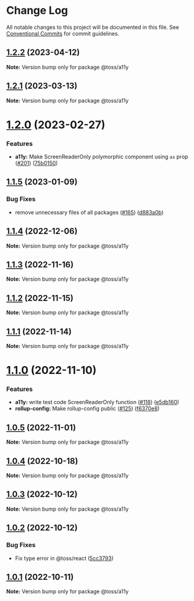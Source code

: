# Change Log

All notable changes to this project will be documented in this file.
See [Conventional Commits](https://conventionalcommits.org) for commit guidelines.

## [1.2.2](https://github.com/toss/slash/compare/@toss/a11y@1.2.1...@toss/a11y@1.2.2) (2023-04-12)

**Note:** Version bump only for package @toss/a11y





## [1.2.1](https://github.com/toss/slash/compare/@toss/a11y@1.2.0...@toss/a11y@1.2.1) (2023-03-13)

**Note:** Version bump only for package @toss/a11y





# [1.2.0](https://github.com/toss/slash/compare/@toss/a11y@1.1.5...@toss/a11y@1.2.0) (2023-02-27)


### Features

* **a11y:** Make ScreenReaderOnly polymorphic component using `as` prop ([#201](https://github.com/toss/slash/issues/201)) ([75b0150](https://github.com/toss/slash/commit/75b01508800ed432cd4eb1e0076640c128a91a38))





## [1.1.5](https://github.com/toss/slash/compare/@toss/a11y@1.1.4...@toss/a11y@1.1.5) (2023-01-09)


### Bug Fixes

* remove unnecessary files of all packages ([#165](https://github.com/toss/slash/issues/165)) ([d883a0b](https://github.com/toss/slash/commit/d883a0b2aebdbc2ca39c67902cec754c63921dfe))





## [1.1.4](https://github.com/toss/slash/compare/@toss/a11y@1.1.3...@toss/a11y@1.1.4) (2022-12-06)

**Note:** Version bump only for package @toss/a11y





## [1.1.3](https://github.com/toss/slash/compare/@toss/a11y@1.1.2...@toss/a11y@1.1.3) (2022-11-16)

**Note:** Version bump only for package @toss/a11y





## [1.1.2](https://github.com/toss/slash/compare/@toss/a11y@1.1.1...@toss/a11y@1.1.2) (2022-11-15)

**Note:** Version bump only for package @toss/a11y





## [1.1.1](https://github.com/toss/slash/compare/@toss/a11y@1.1.0...@toss/a11y@1.1.1) (2022-11-14)

**Note:** Version bump only for package @toss/a11y





# [1.1.0](https://github.com/toss/slash/compare/@toss/a11y@1.0.5...@toss/a11y@1.1.0) (2022-11-10)


### Features

* **a11y:** write test code ScreenReaderOnly function ([#118](https://github.com/toss/slash/issues/118)) ([e5db160](https://github.com/toss/slash/commit/e5db160377894f3610d9cc6b349ee45f5c518654))
* **rollup-config:** Make rollup-config public ([#125](https://github.com/toss/slash/issues/125)) ([f6370e8](https://github.com/toss/slash/commit/f6370e8c4b0fa926e923b518c26b7071ee0e53da))





## [1.0.5](https://github.com/toss/slash/compare/@toss/a11y@1.0.4...@toss/a11y@1.0.5) (2022-11-01)

**Note:** Version bump only for package @toss/a11y





## [1.0.4](https://github.com/toss/slash/compare/@toss/a11y@1.0.3...@toss/a11y@1.0.4) (2022-10-18)

**Note:** Version bump only for package @toss/a11y





## [1.0.3](https://github.com/toss/slash/compare/@toss/a11y@1.0.2...@toss/a11y@1.0.3) (2022-10-12)

**Note:** Version bump only for package @toss/a11y





## [1.0.2](https://github.com/toss/slash/compare/@toss/a11y@1.0.1...@toss/a11y@1.0.2) (2022-10-12)


### Bug Fixes

* Fix type error in @toss/react ([5cc3793](https://github.com/toss/slash/commit/5cc37936e8739204f32f9f50ee61570b758343f8))





## [1.0.1](https://github.com/toss/slash/compare/@toss/a11y@1.0.0...@toss/a11y@1.0.1) (2022-10-11)

**Note:** Version bump only for package @toss/a11y
